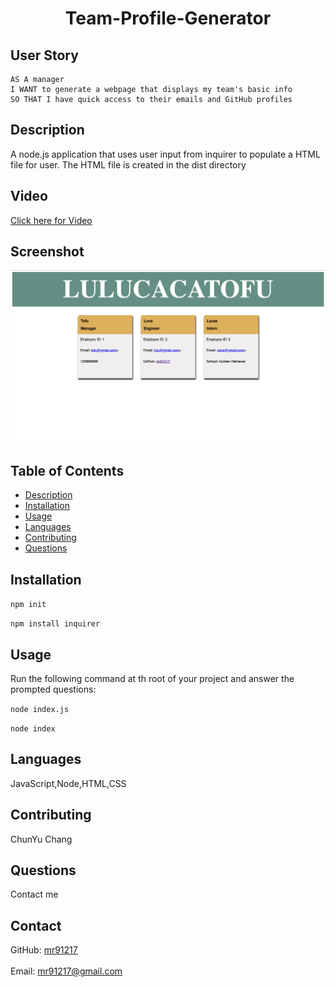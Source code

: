 
<h1 align="center">Team-Profile-Generator</h1>
 
## User Story
  
```
AS A manager
I WANT to generate a webpage that displays my team's basic info
SO THAT I have quick access to their emails and GitHub profiles
```

## Description
  A node.js application that uses user input from inquirer to populate a HTML file for user. The HTML file is created in the dist directory 
## Video
[Click here for Video](https://mr91217.github.io/Team-Profile-Generator/)
## Screenshot
![Team-Profile-Generator](./src/ScreenShot-Team-Profile-Generator.png)
## Table of Contents
- [Description](#description)
- [Installation](#installation)
- [Usage](#usage)
- [Languages](#languages)
- [Contributing](#contributing)
- [Questions](#questions)
## Installation
  `npm init`
  
  `npm install inquirer`
## Usage
  Run the following command at th root of your project and answer the prompted questions:<br />

  `node index.js`

  `node index`
## Languages
  JavaScript,Node,HTML,CSS
## Contributing
  ChunYu Chang
## Questions
 Contact me<br />

## Contact
GitHub: [mr91217](https://github.com/mr91217)<br />
<br />
Email: mr91217@gmail.com<br />
<br />
   